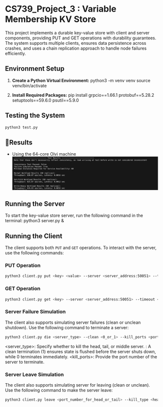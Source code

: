 # CS739_Project_3 : Variable Membership KV Store

This project implements a durable key-value store with client and server components, providing PUT and GET operations with durability guarantees. The system supports multiple clients, ensures data persistence across crashes, and uses a chain replication approach to handle node failures efficiently.

## Environment Setup

1. **Create a Python Virtual Environment:**
python3 -m venv venv
source venv/bin/activate

2. **Install Required Packages:**
pip install grpcio==1.66.1 protobuf==5.28.2 setuptools==59.6.0 psutil==5.9.0


## Testing the System

```bash 
python3 test.py  
```

## 🚀Results 
* Using the 64-core Olvi machine
![Results](results/results.png)

## Running the Server

To start the key-value store server, run the following command in the terminal:
python3 server.py &

## Running the Client

The client supports both `PUT` and `GET` operations. To interact with the server, use the following commands:

### PUT Operation

 
```bash
python3 client.py put <key> <value> --server <server_address:50051> --timeout <timeout> 
```


### GET Operation

```bash 
python3 client.py get <key> --server <server_address:50051> --timeout <timeout>
```
### Server Failure Simulation
The client also supports simulating server failures (clean or unclean shutdown). Use the following command to terminate a server:

```bash
python3 client.py die <server_type> --clean <0_or_1> --kill_ports <port_numbers>
```
<server_type>: Specify whether to kill the head, tail, or middle server.
<clean>: A clean termination (1) ensures state is flushed before the server shuts down, while 0 terminates immediately.
<kill_ports>: Provide the port number of the server to terminate.

### Server Leave Simulation
The client also supports simulating server for leaving (clean or unclean). Use the following command to make the server leave:

```bash
python3 client.py leave <port_number_for_head_or_tail> --kill_type <head_or_tail> --clean <0_or_1>
```
